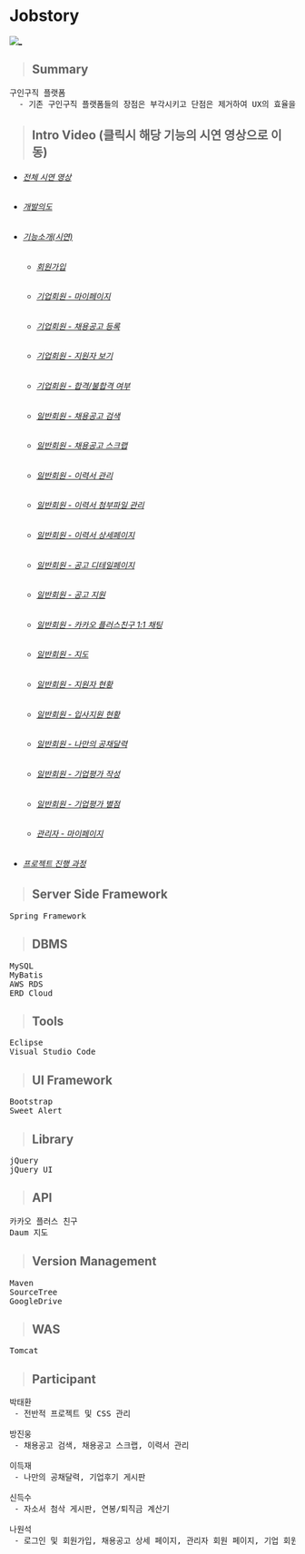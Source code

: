 # Jobstory

[![_](https://user-images.githubusercontent.com/43169472/50580182-eca6a580-0e8e-11e9-8f71-529abe5099d8.PNG)](https://www.youtube.com/watch?v=1LxRe6rdy_c&t=1s)


> ## Summary
<pre>
구인구직 플랫폼
  - 기존 구인구직 플랫폼들의 장점은 부각시키고 단점은 제거하여 UX의 효율을 고
</pre>

> ## Intro Video (클릭시 해당 기능의 시연 영상으로 이동)
* ###### [전체 시연 영상](https://www.youtube.com/watch?v=1LxRe6rdy_c&t=1s)
* ###### [개발의도](https://www.youtube.com/watch?v=1LxRe6rdy_c&t=29s)
* ###### [기능소개(시연)](https://www.youtube.com/watch?v=1LxRe6rdy_c&t=130s)
  * ###### [회원가입](https://www.youtube.com/watch?v=1LxRe6rdy_c&t=132s)
  * ###### [기업회원 - 마이페이지](https://www.youtube.com/watch?v=1LxRe6rdy_c&t=180s)
  * ###### [기업회원 - 채용공고 등록](https://www.youtube.com/watch?v=1LxRe6rdy_c&t=194s)
  * ###### [기업회원 - 지원자 보기](https://www.youtube.com/watch?v=1LxRe6rdy_c&t=496s)
  * ###### [기업회원 - 합격/불합격 여부](https://www.youtube.com/watch?v=1LxRe6rdy_c&t=515s)
  * ###### [일반회원 - 채용공고 검색](https://www.youtube.com/watch?v=1LxRe6rdy_c&t=232s)
  * ###### [일반회원 - 채용공고 스크랩](https://www.youtube.com/watch?v=1LxRe6rdy_c&t=257s)
  * ###### [일반회원 - 이력서 관리](https://www.youtube.com/watch?v=1LxRe6rdy_c&t=301s)
  * ###### [일반회원 - 이력서 첨부파일 관리](https://www.youtube.com/watch?v=1LxRe6rdy_c&t=301s)
  * ###### [일반회원 - 이력서 상세페이지](https://www.youtube.com/watch?v=1LxRe6rdy_c&t=501s)
  * ###### [일반회원 - 공고 디테일페이지](https://www.youtube.com/watch?v=1LxRe6rdy_c&t=278s)
  * ###### [일반회원 - 공고 지원](https://www.youtube.com/watch?v=1LxRe6rdy_c&t=374s)
  * ###### [일반회원 - 카카오 플러스친구 1:1 채팅](https://www.youtube.com/watch?v=1LxRe6rdy_c&t=390s)
  * ###### [일반회원 - 지도](https://www.youtube.com/watch?v=1LxRe6rdy_c&t=422s)
  * ###### [일반회원 - 지원자 현황](https://www.youtube.com/watch?v=1LxRe6rdy_c&t=435s)
  * ###### [일반회원 - 입사지원 현황](https://www.youtube.com/watch?v=1LxRe6rdy_c&t=469s)
  * ###### [일반회원 - 나만의 공채달력](https://www.youtube.com/watch?v=1LxRe6rdy_c&t=563s)
  * ###### [일반회원 - 기업평가 작성](https://www.youtube.com/watch?v=1LxRe6rdy_c&t=603s)
  * ###### [일반회원 - 기업평가 별점](https://www.youtube.com/watch?v=1LxRe6rdy_c&t=684s)
  * ###### [관리자 - 마이페이지](https://www.youtube.com/watch?v=1LxRe6rdy_c&t=655s)
* ###### [프로젝트 진행 과정](https://www.youtube.com/watch?v=1LxRe6rdy_c&t=750s)

> ## Server Side Framework
<pre>
Spring Framework
</pre>

> ## DBMS
<pre>
MySQL
MyBatis 
AWS RDS
ERD Cloud
</pre>  

> ## Tools
<pre>
Eclipse
Visual Studio Code
</pre>

> ## UI Framework
<pre>
Bootstrap
Sweet Alert
</pre>

> ## Library
<pre>
jQuery
jQuery UI
</pre>

> ## API
<pre>
카카오 플러스 친구
Daum 지도
</pre>

> ## Version Management
<pre>
Maven
SourceTree
GoogleDrive
</pre>

> ## WAS
<pre>
Tomcat
</pre>

> ## Participant
<pre>
박태환
 - 전반적 프로젝트 및 CSS 관리
  
방진웅
 - 채용공고 검색, 채용공고 스크랩, 이력서 관리
  
이득재
 - 나만의 공채달력, 기업후기 게시판
  
신득수
 - 자소서 첨삭 게시판, 연봉/퇴직금 계산기
  
나원석
 - 로그인 및 회원가입, 채용공고 상세 페이지, 관리자 회원 페이지, 기업 회원 페이지
</pre>




